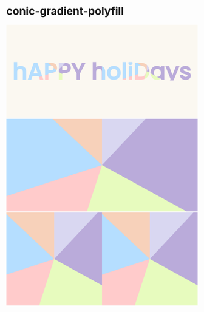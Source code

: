 # conic-gradient-polyfill
<img src="text-fill.png" />
<img src="conic-bg.png" />
<img src="conic-bg2.png" />
